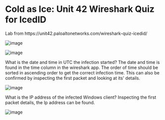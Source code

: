 <h1>Cold as Ice: Unit 42 Wireshark Quiz for IcedID</h1>
Lab from https://unit42.paloaltonetworks.com/wireshark-quiz-icedid/

![image](https://github.com/Ganburu/Cybersecurity-Portfolio/assets/162606791/e8dfb5ab-5cde-4001-9f38-7e28555bc915)

![image](https://github.com/Ganburu/Cybersecurity-Portfolio/assets/162606791/45e8a795-5f8c-43f1-82e3-3be580206ee4)

What is the date and time in UTC the infection started? The date and time is found in the time column in the wireshark app. The order of time should be sorted in ascending order to get the correct infection time. This can also be confirmed by inspecting the first packet and looking at its' details.

![image](https://github.com/Ganburu/Cybersecurity-Portfolio/assets/162606791/3e529328-81f1-4ce9-812c-2fec9f75bd5c)

What is the IP address of the infected Windows client? Inspecting the first packet details, the Ip address can be found.

![image](https://github.com/Ganburu/Cybersecurity-Portfolio/assets/162606791/6cd60ed7-1eb1-4955-90b3-a2d7b3c2f58f)
